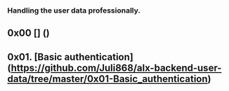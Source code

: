 ### Handling the user data professionally.

## 0x00 [] ()

## 0x01. [Basic authentication] (https://github.com/Juli868/alx-backend-user-data/tree/master/0x01-Basic_authentication)
